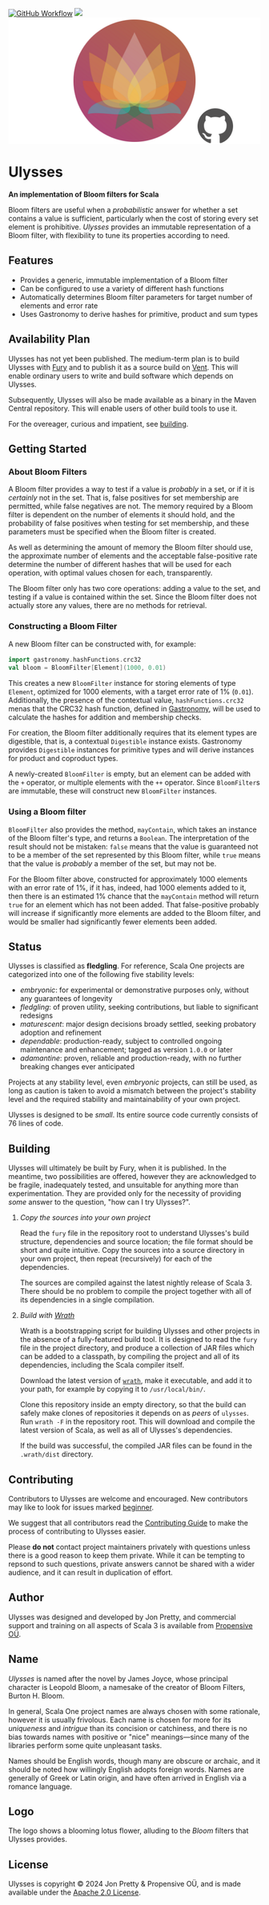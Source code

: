 [<img alt="GitHub Workflow" src="https://img.shields.io/github/actions/workflow/status/propensive/ulysses/main.yml?style=for-the-badge" height="24">](https://github.com/propensive/ulysses/actions)
[<img src="https://img.shields.io/discord/633198088311537684?color=8899f7&label=DISCORD&style=for-the-badge" height="24">](https://discord.gg/7b6mpF6Qcf)
<img src="/doc/images/github.png" valign="middle">

# Ulysses

__An implementation of Bloom filters for Scala__

Bloom filters are useful when a _probabilistic_ answer for whether a set
contains a value is sufficient, particularly when the cost of storing every set
element is prohibitive. _Ulysses_ provides an immutable representation of a
Bloom filter, with flexibility to tune its properties according to need.

## Features

- Provides a generic, immutable implementation of a Bloom filter
- Can be configured to use a variety of different hash functions
- Automatically determines Bloom filter parameters for target number of elements and error rate
- Uses Gastronomy to derive hashes for primitive, product and sum types


## Availability Plan

Ulysses has not yet been published. The medium-term plan is to build Ulysses
with [Fury](/propensive/fury) and to publish it as a source build on
[Vent](/propensive/vent). This will enable ordinary users to write and build
software which depends on Ulysses.

Subsequently, Ulysses will also be made available as a binary in the Maven
Central repository. This will enable users of other build tools to use it.

For the overeager, curious and impatient, see [building](#building).

## Getting Started

### About Bloom Filters

A Bloom filter provides a way to test if a value is _probably_ in a set, or if
it is _certainly_ not in the set. That is, false positives for set membership
are permitted, while false negatives are not. The memory required by a Bloom
filter is dependent on the number of elements it should hold, and the
probability of false positives when testing for set membership, and these
parameters must be specified when the Bloom filter is created.

As well as determining the amount of memory the Bloom filter should use, the
approximate number of elements and the acceptable false-positive rate determine
the number of different hashes that will be used for each operation, with
optimal values chosen for each, transparently.

The Bloom filter only has two core operations: adding a value to the set, and
testing if a value is contained within the set. Since the Bloom filter does not
actually store any values, there are no methods for retrieval.

### Constructing a Bloom Filter

A new Bloom filter can be constructed with, for example:
```scala
import gastronomy.hashFunctions.crc32
val bloom = BloomFilter[Element](1000, 0.01)
```

This creates a new `BloomFilter` instance for storing elements of type
`Element`, optimized for 1000 elements, with a target error rate of 1%
(`0.01`). Additionally, the presence of the contextual value,
`hashFunctions.crc32` menas that the CRC32 hash function, defined in
[Gastronomy](https://github.com/propensive/gastronomy/), will be used to
calculate the hashes for addition and membership checks.

For creation, the Bloom filter additionally requires that its element types are
digestible, that is, a contextual `Digestible` instance exists. Gastronomy
provides `Digestible` instances for primitive types and will derive instances for
product and coproduct types.

A newly-created `BloomFilter` is empty, but an element can be added with the
`+` operator, or multiple elements with the `++` operator. Since `BloomFilter`s
are immutable, these will construct new `BloomFilter` instances.

### Using a Bloom filter

`BloomFilter` also provides the method, `mayContain`, which takes an instance of
the Bloom filter's type, and returns a `Boolean`. The interpretation of the
result should not be mistaken: `false` means that the value is guaranteed not
to be a member of the set represented by this Bloom filter, while `true` means
that the value is _probably_ a member of the set, but may not be.

For the Bloom filter above, constructed for approximately 1000 elements with an
error rate of 1%, if it has, indeed, had 1000 elements added to it, then there
is an estimated 1% chance that the `mayContain` method will return `true` for
an element which has not been added. That false-positive probably will increase
if significantly more elements are added to the Bloom filter, and would be
smaller had significantly fewer elements been added.




## Status

Ulysses is classified as __fledgling__. For reference, Scala One projects are
categorized into one of the following five stability levels:

- _embryonic_: for experimental or demonstrative purposes only, without any guarantees of longevity
- _fledgling_: of proven utility, seeking contributions, but liable to significant redesigns
- _maturescent_: major design decisions broady settled, seeking probatory adoption and refinement
- _dependable_: production-ready, subject to controlled ongoing maintenance and enhancement; tagged as version `1.0.0` or later
- _adamantine_: proven, reliable and production-ready, with no further breaking changes ever anticipated

Projects at any stability level, even _embryonic_ projects, can still be used,
as long as caution is taken to avoid a mismatch between the project's stability
level and the required stability and maintainability of your own project.

Ulysses is designed to be _small_. Its entire source code currently consists
of 76 lines of code.

## Building

Ulysses will ultimately be built by Fury, when it is published. In the
meantime, two possibilities are offered, however they are acknowledged to be
fragile, inadequately tested, and unsuitable for anything more than
experimentation. They are provided only for the necessity of providing _some_
answer to the question, "how can I try Ulysses?".

1. *Copy the sources into your own project*
   
   Read the `fury` file in the repository root to understand Ulysses's build
   structure, dependencies and source location; the file format should be short
   and quite intuitive. Copy the sources into a source directory in your own
   project, then repeat (recursively) for each of the dependencies.

   The sources are compiled against the latest nightly release of Scala 3.
   There should be no problem to compile the project together with all of its
   dependencies in a single compilation.

2. *Build with [Wrath](https://github.com/propensive/wrath/)*

   Wrath is a bootstrapping script for building Ulysses and other projects in
   the absence of a fully-featured build tool. It is designed to read the `fury`
   file in the project directory, and produce a collection of JAR files which can
   be added to a classpath, by compiling the project and all of its dependencies,
   including the Scala compiler itself.
   
   Download the latest version of
   [`wrath`](https://github.com/propensive/wrath/releases/latest), make it
   executable, and add it to your path, for example by copying it to
   `/usr/local/bin/`.

   Clone this repository inside an empty directory, so that the build can
   safely make clones of repositories it depends on as _peers_ of `ulysses`.
   Run `wrath -F` in the repository root. This will download and compile the
   latest version of Scala, as well as all of Ulysses's dependencies.

   If the build was successful, the compiled JAR files can be found in the
   `.wrath/dist` directory.

## Contributing

Contributors to Ulysses are welcome and encouraged. New contributors may like
to look for issues marked
[beginner](https://github.com/propensive/ulysses/labels/beginner).

We suggest that all contributors read the [Contributing
Guide](/contributing.md) to make the process of contributing to Ulysses
easier.

Please __do not__ contact project maintainers privately with questions unless
there is a good reason to keep them private. While it can be tempting to
repsond to such questions, private answers cannot be shared with a wider
audience, and it can result in duplication of effort.

## Author

Ulysses was designed and developed by Jon Pretty, and commercial support and
training on all aspects of Scala 3 is available from [Propensive
O&Uuml;](https://propensive.com/).



## Name

_Ulysses_ is named after the novel by James Joyce, whose principal character is Leopold Bloom, a namesake of the creator of Bloom Filters, Burton H. Bloom.

In general, Scala One project names are always chosen with some rationale,
however it is usually frivolous. Each name is chosen for more for its
_uniqueness_ and _intrigue_ than its concision or catchiness, and there is no
bias towards names with positive or "nice" meanings—since many of the libraries
perform some quite unpleasant tasks.

Names should be English words, though many are obscure or archaic, and it
should be noted how willingly English adopts foreign words. Names are generally
of Greek or Latin origin, and have often arrived in English via a romance
language.

## Logo

The logo shows a blooming lotus flower, alluding to the _Bloom_ filters that Ulysses provides.

## License

Ulysses is copyright &copy; 2024 Jon Pretty & Propensive O&Uuml;, and
is made available under the [Apache 2.0 License](/license.md).

